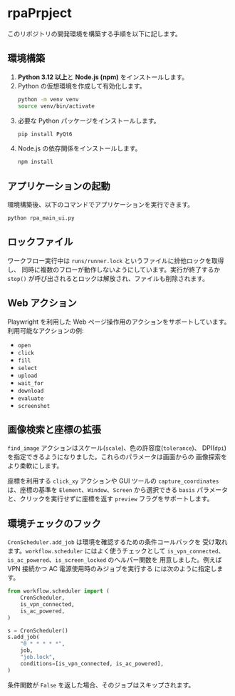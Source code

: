 # rpaPrpject

このリポジトリの開発環境を構築する手順を以下に記します。

## 環境構築

1. **Python 3.12 以上**と **Node.js (npm)** をインストールします。
2. Python の仮想環境を作成して有効化します。
   ```bash
   python -m venv venv
   source venv/bin/activate
   ```
3. 必要な Python パッケージをインストールします。
   ```bash
   pip install PyQt6
   ```
4. Node.js の依存関係をインストールします。
   ```bash
   npm install
   ```

## アプリケーションの起動

環境構築後、以下のコマンドでアプリケーションを実行できます。

```bash
python rpa_main_ui.py
```

## ロックファイル

ワークフロー実行中は `runs/runner.lock` というファイルに排他ロックを取得し、
同時に複数のフローが動作しないようにしています。実行が終了するか `stop()`
が呼び出されるとロックは解放され、ファイルも削除されます。

## Web アクション

Playwright を利用した Web ページ操作用のアクションをサポートしています。  
利用可能なアクションの例:

- `open`
- `click`
- `fill`
- `select`
- `upload`
- `wait_for`
- `download`
- `evaluate`
- `screenshot`

## 画像検索と座標の拡張

`find_image` アクションはスケール(`scale`)、色の許容度(`tolerance`)、
DPI(`dpi`)を指定できるようになりました。これらのパラメータは画面からの
画像探索をより柔軟にします。

座標を利用する `click_xy` アクションや GUI ツールの
`capture_coordinates` は、座標の基準を `Element`、`Window`、`Screen`
から選択できる `basis` パラメータと、クリックを実行せずに座標を返す
`preview` フラグをサポートします。

## 環境チェックのフック

`CronScheduler.add_job` は環境を確認するための条件コールバックを
受け取れます。`workflow.scheduler` にはよく使うチェックとして
`is_vpn_connected`、`is_ac_powered`、`is_screen_locked` のヘルパー関数を
用意しました。例えば VPN 接続かつ AC 電源使用時のみジョブを実行する
には次のように指定します。

```python
from workflow.scheduler import (
    CronScheduler,
    is_vpn_connected,
    is_ac_powered,
)

s = CronScheduler()
s.add_job(
    "0 * * * * *",
    job,
    "job.lock",
    conditions=[is_vpn_connected, is_ac_powered],
)
```

条件関数が `False` を返した場合、そのジョブはスキップされます。

